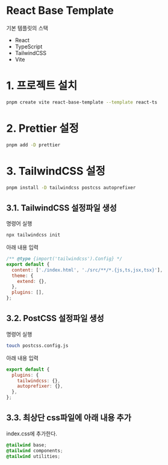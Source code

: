 # React Base Template

기본 템플릿의 스택

- React
- TypeScript
- TailwindCSS
- Vite

# 1. 프로젝트 설치

```bash
pnpm create vite react-base-template --template react-ts
```

# 2. Prettier 설정

```bash
pnpm add -D prettier
```

# 3. TailwindCSS 설정

```bash
pnpm install -D tailwindcss postcss autoprefixer
```

## 3.1. TailwindCSS 설정파일 생성

명령어 실행

```bash
npx tailwindcss init
```

아래 내용 입력

```js
/** @type {import('tailwindcss').Config} */
export default {
  content: ['./index.html', './src/**/*.{js,ts,jsx,tsx}'],
  theme: {
    extend: {},
  },
  plugins: [],
};
```

## 3.2. PostCSS 설정파일 생성

명령어 실행

```bash
touch postcss.config.js
```

아래 내용 입력

```js
export default {
  plugins: {
    tailwindcss: {},
    autoprefixer: {},
  },
};
```

## 3.3. 최상단 css파일에 아래 내용 추가

index.css에 추가한다.

```css
@tailwind base;
@tailwind components;
@tailwind utilities;
```
